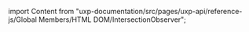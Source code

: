 
import Content from "uxp-documentation/src/pages/uxp-api/reference-js/Global Members/HTML DOM/IntersectionObserver";

<Content query="product=photoshop"/>
